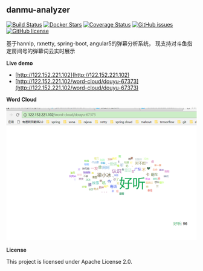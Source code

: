 ##  danmu-analyzer 

[![Build Status](https://www.travis-ci.org/jianzhichun/danmu-analyzer.svg?branch=master)](https://www.travis-ci.org/jianzhichun/danmu-analyzer)
[![Docker Stars](https://img.shields.io/docker/build/jianzhichun/danmu-analyzer.svg)](https://hub.docker.com/r/jianzhichun/danmu-analyzer/)
[![Coverage Status](https://coveralls.io/repos/github/jianzhichun/danmu-analyzer/badge.svg?branch=master)](https://coveralls.io/github/jianzhichun/danmu-analyzer?branch=master)
[![GitHub issues](https://img.shields.io/github/issues/jianzhichun/danmu-analyzer.svg)](https://github.com/jianzhichun/danmu-analyzer/issues)
[![GitHub license](https://img.shields.io/github/license/jianzhichun/danmu-analyzer.svg)](https://github.com/jianzhichun/danmu-analyzer/blob/master/LICENSE)

基于hannlp, rxnetty, spring-boot, angular5的弹幕分析系统， 现支持对斗鱼指定房间号的弹幕词云实时展示

**Live demo**

*   [http://122.152.221.102](http://122.152.221.102)
*   [http://122.152.221.102/word-cloud/douyu-67373](http://122.152.221.102/word-cloud/douyu-67373)

**Word Cloud**

![word-cloud](/images/word-cloud.PNG)


**License**

This project is licensed under Apache License 2.0.